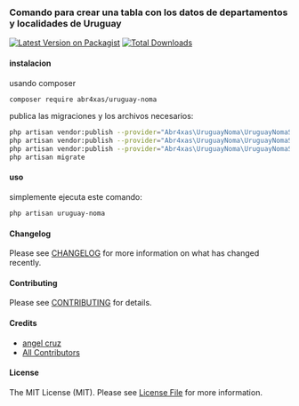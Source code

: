 ### Comando para crear una tabla con los datos de departamentos y localidades de Uruguay

[![Latest Version on Packagist](https://img.shields.io/packagist/v/abr4xas/uruguay-noma.svg?style=flat-square)](https://packagist.org/packages/abr4xas/uruguay-noma)
[![Total Downloads](https://img.shields.io/packagist/dt/abr4xas/uruguay-noma.svg?style=flat-square)](https://packagist.org/packages/abr4xas/uruguay-noma)



#### instalacion

usando composer

```bash
composer require abr4xas/uruguay-noma
```

publica las migraciones y los archivos necesarios:

```bash
php artisan vendor:publish --provider="Abr4xas\UruguayNoma\UruguayNomaServiceProvider" --tag="csv"
php artisan vendor:publish --provider="Abr4xas\UruguayNoma\UruguayNomaServiceProvider" --tag="models"
php artisan vendor:publish --provider="Abr4xas\UruguayNoma\UruguayNomaServiceProvider" --tag="migrations"
php artisan migrate
```

#### uso

simplemente ejecuta este comando:

```bash
php artisan uruguay-noma
```

#### Changelog

Please see [CHANGELOG](CHANGELOG.md) for more information on what has changed recently.

#### Contributing

Please see [CONTRIBUTING](CONTRIBUTING.md) for details.

#### Credits

- [angel cruz](https://github.com/abr4xas)
- [All Contributors](../../contributors)

#### License

The MIT License (MIT). Please see [License File](LICENSE.md) for more information.
